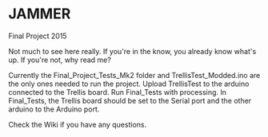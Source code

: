 # JAMMER
Final Project 2015

Not much to see here really.
If you're in the know, you already know what's up.
If you're not, why read me?



Currently the Final_Project_Tests_Mk2 folder and TrellisTest_Modded.ino are the only ones needed to run the project. Upload TrellisTest to the arduino connected to the Trellis board. Run Final_Tests with processing. In Final_Tests, the Trellis board should be set to the Serial port and the other arduino to the Arduino port.



Check the Wiki if you have any questions.

